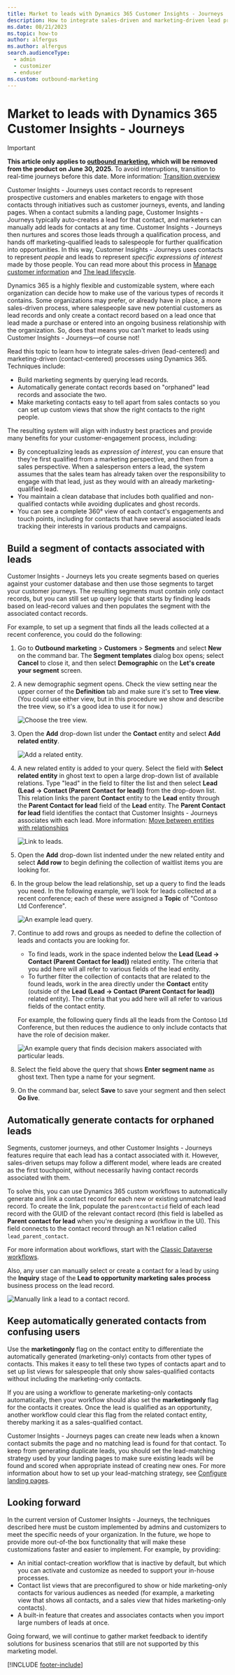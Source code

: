 ```yaml
---
title: Market to leads with Dynamics 365 Customer Insights - Journeys
description: How to integrate sales-driven and marketing-driven lead processes in Dynamics 365 Customer Insights - Journeys.
ms.date: 08/21/2023
ms.topic: how-to
author: alfergus
ms.author: alfergus
search.audienceType: 
  - admin
  - customizer
  - enduser
ms.custom: outbound-marketing
---
```


# Market to leads with Dynamics 365 Customer Insights - Journeys

> [!IMPORTANT]
> **This article only applies to [outbound marketing](user-guide.md), which will be removed from the product on June 30, 2025.** To avoid interruptions, transition to real-time journeys before this date. More information: [Transition overview](transition-overview.md)

Customer Insights - Journeys uses contact records to represent prospective customers and enables marketers to engage with those contacts through initiatives such as customer journeys, events, and landing pages. When a contact submits a landing page, Customer Insights - Journeys typically auto-creates a lead for that contact, and marketers can manually add leads for contacts at any time. Customer Insights - Journeys then nurtures and scores those leads through a qualification process, and hands off marketing-qualified leads to salespeople for further qualification into opportunities. In this way, Customer Insights - Journeys uses contacts to represent *people* and leads to represent *specific expressions of interest* made by those people. You can read more about this process in [Manage customer information](manage-customer-information.md) and [The lead lifecycle](lead-lifecycle.md).

Dynamics 365 is a highly flexible and customizable system, where each organization can decide how to make use of the various types of records it contains. Some organizations may prefer, or already have in place, a more sales-driven process, where salespeople save new potential customers as lead records and only create a contact record based on a lead once that lead made a purchase or entered into an ongoing business relationship with the organization. So, does that means you can't market to leads using Customer Insights - Journeys&mdash;of course not!

Read this topic to learn how to integrate sales-driven (lead-centered) and marketing-driven (contact-centered) processes using Dynamics 365. Techniques include:

- Build marketing segments by querying lead records.
- Automatically generate contact records based on "orphaned" lead records and associate the two.
- Make marketing contacts easy to tell apart from sales contacts so you can set up custom views that show the right contacts to the right people.

The resulting system will align with industry best practices and provide many benefits for your customer-engagement process, including:

- By conceptualizing leads as _expression of interest_, you can ensure that they're first qualified from a marketing perspective, and then from a sales perspective. When a salesperson enters a lead, the system assumes that the sales team has already taken over the responsibility to engage with that lead, just as they would with an already marketing-qualified lead.
- You maintain a clean database that includes both qualified and non-qualified contacts while avoiding duplicates and ghost records.
- You can see a complete 360° view of each contact's engagements and touch points, including for contacts that have several associated leads tracking their interests in various products and campaigns.

## Build a segment of contacts associated with leads

Customer Insights - Journeys lets you create segments based on queries against your customer database and then use those segments to target your customer journeys. The resulting segments must contain only contact records, but you can still set up query logic that starts by finding leads based on lead-record values and then populates the segment with the associated contact records.

For example, to set up a segment that finds all the leads collected at a recent conference, you could do the following:

1. Go to **Outbound marketing** > **Customers** > **Segments** and select **New** on the command bar. The **Segment templates** dialog box opens; select **Cancel** to close it, and then select **Demographic** on the **Let's create your segment** screen.

1. A new demographic segment opens. Check the view setting near the upper corner of the **Definition** tab and make sure it's set to **Tree view**. (You could use either view, but in this procedure we show and describe the tree view, so it's a good idea to use it for now.)

    ![Choose the tree view.](media/segment-firmographic-tree-view.png "Choose the tree view")

1. Open the **Add** drop-down list under the **Contact** entity and select **Add related entity**.

    ![Add a related entity.](media/segment-add-related-entity.png "Add a related entity")

1. A new related entity is added to your query. Select the field with **Select related entity** in ghost text to open a large drop-down list of available relations. Type "lead" in the field to filter the list and then select **Lead (Lead -> Contact (Parent Contact for lead))** from the drop-down list. This relation links the parent **Contact** entity to the **Lead** entity through the **Parent Contact for lead** field of the **Lead** entity. The **Parent Contact for lead** field identifies the contact that Customer Insights - Journeys associates with each lead. More information: [Move between entities with relationships](segments-profile.md#relationships)

    ![Link to leads.](media/segment-leads-relation.png "Link to leads")

1. Open the **Add** drop-down list indented under the new related entity and select **Add row** to begin defining the collection of waitlist items you are looking for.

1. In the group below the lead relationship, set up a query to find the leads you need. In the following example, we'll look for leads collected at a recent conference; each of these were assigned a **Topic** of "Contoso Ltd Conference".

    ![An example lead query.](media/segment-leads-clause.png "An example lead query")

1. Continue to add rows and groups as needed to define the collection of leads and contacts you are looking for.

    - To find leads, work in the space indented below the **Lead (Lead -> Contact (Parent Contact for lead))** related entity. The criteria that you add here will all refer to various fields of the lead entity.
    - To further filter the collection of contacts that are related to the found leads, work in the area directly under the **Contact** entity (outside of the **Lead (Lead -> Contact (Parent Contact for lead))** related entity).  The criteria that you add here will all refer to various fields of the contact entity.

    For example, the following query finds all the leads from the Contoso Ltd Conference, but then reduces the audience to only include contacts that have the role of decision maker.

    ![An example query that finds decision makers associated with particular leads.](media/segment-leads-contacts.png "An example query that finds decision makers associated with particular leads")

1. Select the field above the query that shows **Enter segment name** as ghost text. Then type a name for your segment.

1. On the command bar, select **Save** to save your segment and then select **Go live**.

## Automatically generate contacts for orphaned leads

Segments, customer journeys, and other Customer Insights - Journeys features require that each lead has a contact associated with it. However, sales-driven setups may follow a different model, where leads are created as the first touchpoint, without necessarily having contact records associated with them.

To solve this, you can use Dynamics 365 custom workflows to automatically generate and link a contact record for each new or existing unmatched lead record. To create the link, populate the `parentcontactid` field of each lead record with the GUID of the relevant contact record (this field is labelled as **Parent contact for lead** when you're designing a workflow in the UI). This field connects to the contact record through an N:1 relation called `lead_parent_contact`.

For more information about workflows, start with the [Classic Dataverse workflows](/flow/workflow-processes).

Also, any user can manually select or create a contact for a lead by using the **Inquiry** stage of the **Lead to opportunity marketing sales process** business process on the lead record.

![Manually link a lead to a contact record.](media/leads-related-contact.png "Manually link a lead to a contact record")

## Keep automatically generated contacts from confusing users

Use the **marketingonly** flag on the contact entity to differentiate the automatically generated (marketing-only) contacts from other types of contacts. This makes it easy to tell these two types of contacts apart and to set up list views for salespeople that only show sales-qualified contacts without including the marketing-only contacts.

If you are using a workflow to generate marketing-only contacts automatically, then your workflow should also set the **marketingonly** flag for the contacts it creates. Once the lead is qualified as an opportunity, another workflow could clear this flag from the related contact entity, thereby marking it as a sales-qualified contact.

Customer Insights - Journeys pages can create new leads when a known contact submits the page and no matching lead is found for that contact. To keep from generating duplicate leads, you should set the lead-matching strategy used by your landing pages to make sure existing leads will be found and scored when appropriate instead of creating new ones. For more information about how to set up your lead-matching strategy, see [Configure landing pages](mkt-settings-landing-pages.md).

## Looking forward

In the current version of Customer Insights - Journeys, the techniques described here must be custom implemented by admins and customizers to meet the specific needs of your organization. In the future, we hope to provide more out-of-the box functionality that will make these customizations faster and easier to implement. For example, by providing:

- An initial contact-creation workflow that is inactive by default, but which you can activate and customize as needed to support your in-house processes.
- Contact list views that are preconfigured to show or hide marketing-only contacts for various audiences as needed (for example, a marketing view that shows all contacts, and a sales view that hides marketing-only contacts).
- A built-in feature that creates and associates contacts when you import large numbers of leads at once.

Going forward, we will continue to gather market feedback to identify solutions for business scenarios that still are not supported by this marketing model.

[!INCLUDE [footer-include](./includes/footer-banner.md)]
